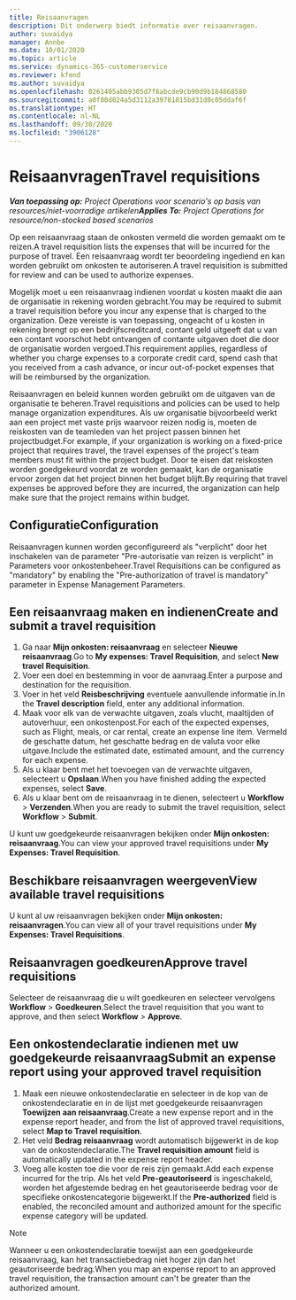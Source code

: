 ```yaml
---
title: Reisaanvragen
description: Dit onderwerp biedt informatie over reisaanvragen.
author: suvaidya
manager: Annbe
ms.date: 10/01/2020
ms.topic: article
ms.service: dynamics-365-customerservice
ms.reviewer: kfend
ms.author: suvaidya
ms.openlocfilehash: 0261405abb9305d7f6abcde9cb90d9b184868580
ms.sourcegitcommit: a0f80d024a5d3112a39781815bd31d0c05ddaf6f
ms.translationtype: HT
ms.contentlocale: nl-NL
ms.lasthandoff: 09/30/2020
ms.locfileid: "3906128"
---
```

# <a name="travel-requisitions"></a><span data-ttu-id="ec411-103">Reisaanvragen</span><span class="sxs-lookup"><span data-stu-id="ec411-103">Travel requisitions</span></span>

<span data-ttu-id="ec411-104">_**Van toepassing op:** Project Operations voor scenario's op basis van resources/niet-voorradige artikelen_</span><span class="sxs-lookup"><span data-stu-id="ec411-104">_**Applies To:** Project Operations for resource/non-stocked based scenarios_</span></span>

<span data-ttu-id="ec411-105">Op een reisaanvraag staan de onkosten vermeld die worden gemaakt om te reizen.</span><span class="sxs-lookup"><span data-stu-id="ec411-105">A travel requisition lists the expenses that will be incurred for the purpose of travel.</span></span> <span data-ttu-id="ec411-106">Een reisaanvraag wordt ter beoordeling ingediend en kan worden gebruikt om onkosten te autoriseren.</span><span class="sxs-lookup"><span data-stu-id="ec411-106">A travel requisition is submitted for review and can be used to authorize expenses.</span></span>

<span data-ttu-id="ec411-107">Mogelijk moet u een reisaanvraag indienen voordat u kosten maakt die aan de organisatie in rekening worden gebracht.</span><span class="sxs-lookup"><span data-stu-id="ec411-107">You may be required to submit a travel requisition before you incur any expense that is charged to the organization.</span></span> <span data-ttu-id="ec411-108">Deze vereiste is van toepassing, ongeacht of u kosten in rekening brengt op een bedrijfscreditcard, contant geld uitgeeft dat u van een contant voorschot hebt ontvangen of contante uitgaven doet die door de organisatie worden vergoed.</span><span class="sxs-lookup"><span data-stu-id="ec411-108">This requirement applies, regardless of whether you charge expenses to a corporate credit card, spend cash that you received from a cash advance, or incur out-of-pocket expenses that will be reimbursed by the organization.</span></span>

<span data-ttu-id="ec411-109">Reisaanvragen en beleid kunnen worden gebruikt om de uitgaven van de organisatie te beheren.</span><span class="sxs-lookup"><span data-stu-id="ec411-109">Travel requisitions and policies can be used to help manage organization expenditures.</span></span> <span data-ttu-id="ec411-110">Als uw organisatie bijvoorbeeld werkt aan een project met vaste prijs waarvoor reizen nodig is, moeten de reiskosten van de teamleden van het project passen binnen het projectbudget.</span><span class="sxs-lookup"><span data-stu-id="ec411-110">For example, if your organization is working on a fixed-price project that requires travel, the travel expenses of the project's team members must fit within the project budget.</span></span> <span data-ttu-id="ec411-111">Door te eisen dat reiskosten worden goedgekeurd voordat ze worden gemaakt, kan de organisatie ervoor zorgen dat het project binnen het budget blijft.</span><span class="sxs-lookup"><span data-stu-id="ec411-111">By requiring that travel expenses be approved before they are incurred, the organization can help make sure that the project remains within budget.</span></span>

## <a name="configuration"></a><span data-ttu-id="ec411-112">Configuratie</span><span class="sxs-lookup"><span data-stu-id="ec411-112">Configuration</span></span> 

<span data-ttu-id="ec411-113">Reisaanvragen kunnen worden geconfigureerd als "verplicht" door het inschakelen van de parameter "Pre-autorisatie van reizen is verplicht" in Parameters voor onkostenbeheer.</span><span class="sxs-lookup"><span data-stu-id="ec411-113">Travel Requisitions can be configured as "mandatory" by enabling the "Pre-authorization of travel is mandatory" parameter in Expense Management Parameters.</span></span> 

## <a name="create-and-submit-a-travel-requisition"></a><span data-ttu-id="ec411-114">Een reisaanvraag maken en indienen</span><span class="sxs-lookup"><span data-stu-id="ec411-114">Create and submit a travel requisition</span></span>

1. <span data-ttu-id="ec411-115">Ga naar **Mijn onkosten: reisaanvraag** en selecteer **Nieuwe reisaanvraag**.</span><span class="sxs-lookup"><span data-stu-id="ec411-115">Go to **My expenses: Travel Requisition**, and select **New travel Requisition**.</span></span>
2. <span data-ttu-id="ec411-116">Voer een doel en bestemming in voor de aanvraag.</span><span class="sxs-lookup"><span data-stu-id="ec411-116">Enter a purpose and destination for the requisition.</span></span>
3. <span data-ttu-id="ec411-117">Voer in het veld **Reisbeschrijving** eventuele aanvullende informatie in.</span><span class="sxs-lookup"><span data-stu-id="ec411-117">In the  **Travel description** field, enter any additional information.</span></span> 
4. <span data-ttu-id="ec411-118">Maak voor elk van de verwachte uitgaven, zoals vlucht, maaltijden of autoverhuur, een onkostenpost.</span><span class="sxs-lookup"><span data-stu-id="ec411-118">For each of the expected expenses, such as Flight, meals, or car rental, create an expense line item.</span></span> <span data-ttu-id="ec411-119">Vermeld de geschatte datum, het geschatte bedrag en de valuta voor elke uitgave.</span><span class="sxs-lookup"><span data-stu-id="ec411-119">Include the estimated date, estimated amount, and the currency for each expense.</span></span> 
5. <span data-ttu-id="ec411-120">Als u klaar bent met het toevoegen van de verwachte uitgaven, selecteert u **Opslaan**.</span><span class="sxs-lookup"><span data-stu-id="ec411-120">When you have finished adding the expected expenses, select **Save**.</span></span>
6. <span data-ttu-id="ec411-121">Als u klaar bent om de reisaanvraag in te dienen, selecteert u **Workflow** > **Verzenden**.</span><span class="sxs-lookup"><span data-stu-id="ec411-121">When you are ready to submit the travel requisition, select **Workflow** > **Submit**.</span></span>

<span data-ttu-id="ec411-122">U kunt uw goedgekeurde reisaanvragen bekijken onder **Mijn onkosten: reisaanvraag**.</span><span class="sxs-lookup"><span data-stu-id="ec411-122">You can view your approved travel requisitions under **My Expenses: Travel Requisition**.</span></span> 

## <a name="view-available-travel-requisitions"></a><span data-ttu-id="ec411-123">Beschikbare reisaanvragen weergeven</span><span class="sxs-lookup"><span data-stu-id="ec411-123">View available travel requisitions</span></span>

<span data-ttu-id="ec411-124">U kunt al uw reisaanvragen bekijken onder **Mijn onkosten: reisaanvragen**.</span><span class="sxs-lookup"><span data-stu-id="ec411-124">You can view all of your travel requisitions under **My Expenses: Travel Requisitions**.</span></span>

## <a name="approve-travel-requisitions"></a><span data-ttu-id="ec411-125">Reisaanvragen goedkeuren</span><span class="sxs-lookup"><span data-stu-id="ec411-125">Approve travel requisitions</span></span>

<span data-ttu-id="ec411-126">Selecteer de reisaanvraag die u wilt goedkeuren en selecteer vervolgens **Workflow** > **Goedkeuren**.</span><span class="sxs-lookup"><span data-stu-id="ec411-126">Select the travel requisition that you want to approve, and then select **Workflow** > **Approve**.</span></span>  

## <a name="submit-an-expense-report-using-your-approved-travel-requisition"></a><span data-ttu-id="ec411-127">Een onkostendeclaratie indienen met uw goedgekeurde reisaanvraag</span><span class="sxs-lookup"><span data-stu-id="ec411-127">Submit an expense report using your approved travel requisition</span></span>

1. <span data-ttu-id="ec411-128">Maak een nieuwe onkostendeclaratie en selecteer in de kop van de onkostendeclaratie en in de lijst met goedgekeurde reisaanvragen **Toewijzen aan reisaanvraag**.</span><span class="sxs-lookup"><span data-stu-id="ec411-128">Create a new expense report and in the expense report header, and from the list of approved travel requisitions, select **Map to Travel requisition**.</span></span>
2. <span data-ttu-id="ec411-129">Het veld **Bedrag reisaanvraag** wordt automatisch bijgewerkt in de kop van de onkostendeclaratie.</span><span class="sxs-lookup"><span data-stu-id="ec411-129">The **Travel requisition amount** field is automatically updated in the expense report header.</span></span>
3. <span data-ttu-id="ec411-130">Voeg alle kosten toe die voor de reis zijn gemaakt.</span><span class="sxs-lookup"><span data-stu-id="ec411-130">Add each expense incurred for the trip.</span></span> <span data-ttu-id="ec411-131">Als het veld **Pre-geautoriseerd** is ingeschakeld, worden het afgestemde bedrag en het geautoriseerde bedrag voor de specifieke onkostencategorie bijgewerkt.</span><span class="sxs-lookup"><span data-stu-id="ec411-131">If the **Pre-authorized** field is enabled, the reconciled amount and authorized amount for the specific expense category will be updated.</span></span>

> [!NOTE]
> <span data-ttu-id="ec411-132">Wanneer u een onkostendeclaratie toewijst aan een goedgekeurde reisaanvraag, kan het transactiebedrag niet hoger zijn dan het geautoriseerde bedrag.</span><span class="sxs-lookup"><span data-stu-id="ec411-132">When you map an expense report to an approved travel requisition, the transaction amount can't be greater than the authorized amount.</span></span> 
